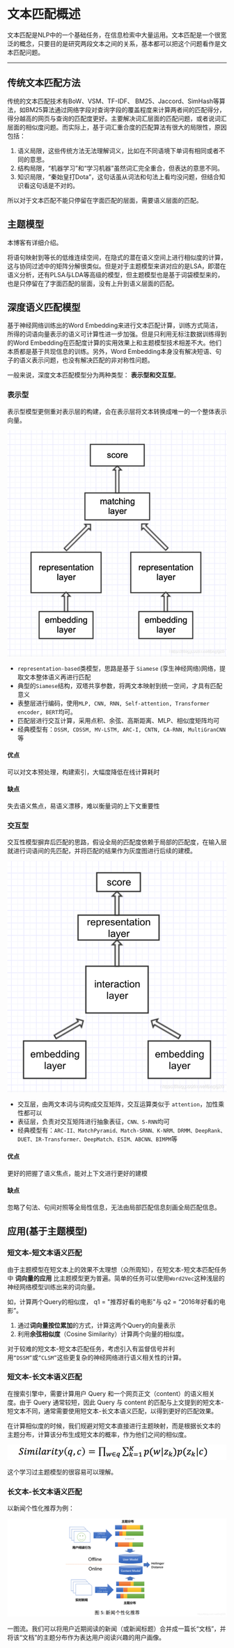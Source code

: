 # 文本匹配概述


文本匹配是NLP中的一个基础任务，在信息检索中大量运用。文本匹配是一个很宽泛的概念，只要目的是研究两段文本之间的关系，基本都可以把这个问题看作是文本匹配问题。

-----
## 传统文本匹配方法

传统的文本匹配技术有BoW、VSM、TF-IDF、 BM25、Jaccord、SimHash等算法，如BM25算法通过网络字段对查询字段的覆盖程度来计算两者间的匹配得分，得分越高的网页与查询的匹配度更好。主要解决词汇层面的匹配问题，或者说词汇层面的相似度问题。而实际上，基于词汇重合度的匹配算法有很大的局限性，原因包括：

1. 语义局限，这些传统方法无法理解词义，比如在不同语境下单词有相同或者不同的意思。
2. 结构局限，“机器学习”和“学习机器”虽然词汇完全重合，但表达的意思不同。
3. 知识局限，“秦始皇打Dota”，这句话虽从词法和句法上看均没问题，但结合知识看这句话是不对的。

所以对于文本匹配不能只停留在字面匹配的层面，需要语义层面的匹配。

## 主题模型

本博客有详细介绍。

将语句映射到等长的低维连续空间，在隐式的潜在语义空间上进行相似度的计算，这与协同过滤中的矩阵分解很类似。但是对于主题模型来讲对应的是LSA，即潜在语义分析，还有PLSA与LDA等高级的模型，但主题模型也是基于词袋模型来的，也是只停留在了字面匹配的层面，没有上升到语义层面的匹配。

## 深度语义匹配模型

基于神经网络训练出的Word Embedding来进行文本匹配计算，训练方式简洁，所得的词语向量表示的语义可计算性进一步加强。但是只利用无标注数据训练得到的Word Embedding在匹配度计算的实用效果上和主题模型技术相差不大。他们本质都是基于共现信息的训练。另外，Word Embedding本身没有解决短语、句子的语义表示问题，也没有解决匹配的非对称性问题。

一般来说，深度文本匹配模型分为两种类型： **表示型和交互型**。

### 表示型

表示型模型更侧重对表示层的构建，会在表示层将文本转换成唯一的一个整体表示向量。

![](image/Pasted%20image%2020221103145350.png)

- `representation-based`类模型，思路是基于 `Siamese` (孪生神经网络)网络，提取文本整体语义再进行匹配
- 典型的`Siamese`结构，双塔共享参数，将两文本映射到统一空间，才具有匹配意义
- 表整层进行编码，使用`MLP, CNN, RNN, Self-attention, Transformer encoder, BERT`均可。
- 匹配层进行交互计算，采用点积、余弦、高斯距离、MLP、相似度矩阵均可
- 经典模型有：`DSSM, CDSSM, MV-LSTM, ARC-I, CNTN, CA-RNN, MultiGranCNN`等


#### 优点
可以对文本预处理，构建索引，大幅度降低在线计算耗时

#### 缺点
失去语义焦点，易语义漂移，难以衡量词的上下文重要性

### 交互型

交互性模型摒弃后匹配的思路，假设全局的匹配度依赖于局部的匹配度，在输入层就进行词语间的先匹配，并将匹配的结果作为灰度图进行后续的建模。

![](image/Pasted%20image%2020221103150004.png)

- 交互层，由两文本词与词构成交互矩阵，交互运算类似于 `attention`，加性乘性都可以
- 表征层，负责对交互矩阵进行抽象表征，`CNN、S-RNN`均可
- 经典模型有：`ARC-II、MatchPyramid、Match-SRNN、K-NRM、DRMM、DeepRank、DUET、IR-Transformer、DeepMatch、ESIM、ABCNN、BIMPM`等

#### 优点
更好的把握了语义焦点，能对上下文进行更好的建模

#### 缺点
忽略了句法、句间对照等全局性信息，无法由局部匹配信息刻画全局匹配信息。

## 应用(基于主题模型)

### 短文本-短文本语义匹配

由于主题模型在短文本上的效果不太理想（众所周知），在短文本-短文本匹配任务中 **词向量的应用** 比主题模型更为普遍。简单的任务可以使用`Word2Vec`这种浅层的神经网络模型训练出来的词向量。

如，计算两个Query的相似度， q1 = "推荐好看的电影"与 q2 = “2016年好看的电影”。

1. 通过**词向量按位累加**的方式，计算这两个Query的向量表示
2. 利用**余弦相似度**（Cosine Similarity）计算两个向量的相似度。

对于较难的短文本-短文本匹配任务，考虑引入有监督信号并利用`“DSSM”`或`“CLSM”`这些更复杂的神经网络进行语义相关性的计算。

### 短文本-长文本语义匹配

在搜索引擎中，需要计算用户 Query 和一个网页正文（content）的语义相关度。由于 Query 通常较短，因此 Query 与 content 的匹配与上文提到的短文本-短文本不同，通常需要使用短文本-长文本语义匹配，以得到更好的匹配效果。

在计算相似度的时候，我们规避对短文本直接进行主题映射，而是根据长文本的 主题分布，计算该分布生成短文本的概率，作为他们之间的相似度。

![](image/Pasted%20image%2020221103150645.png)

这个学习过主题模型的很容易可以理解。

### 长文本-长文本语义匹配

以新闻个性化推荐为例：

![](image/Pasted%20image%2020221103151900.png)

一图流。我们可以将用户近期阅读的新闻（或新闻标题）合并成一篇长“文档”，并将该“文档”的主题分布作为表达用户阅读兴趣的用户画像。








